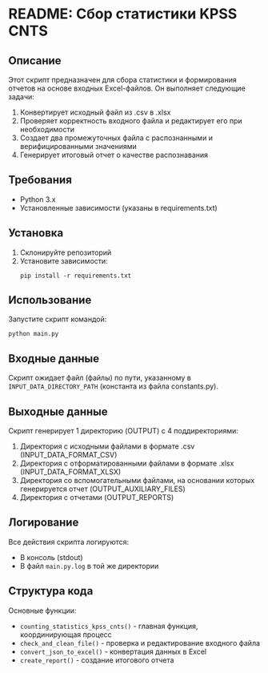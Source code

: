 # README: Сбор статистики KPSS CNTS

## Описание
Этот скрипт предназначен для сбора статистики и формирования отчетов на основе входных Excel-файлов. Он выполняет следующие задачи:
1. Конвертирует исходный файл из .csv в .xlsx
2. Проверяет корректность входного файла и редактирует его при необходимости
3. Создает два промежуточных файла с распознанными и верифицированными значениями
4. Генерирует итоговый отчет о качестве распознавания

## Требования
- Python 3.x
- Установленные зависимости (указаны в requirements.txt)

## Установка
1. Склонируйте репозиторий
2. Установите зависимости:
   ```
   pip install -r requirements.txt
   ```

## Использование
Запустите скрипт командой:
```
python main.py
```

## Входные данные
Скрипт ожидает файл (файлы) по пути, указанному в `INPUT_DATA_DIRECTORY_PATH` (константа из файла constants.py). 

## Выходные данные
Скрипт генерирует 1 директорию (OUTPUT) с 4 поддиректориями:
1. Директория с исходными файлами в формате .csv (INPUT_DATA_FORMAT_CSV) 
2. Директория с отформатированными файлами в формате .xlsx (INPUT_DATA_FORMAT_XLSX)
3. Директория со вспомогательными файлами, на основании которых генерируется отчет (OUTPUT_AUXILIARY_FILES)
4. Директория с отчетами (OUTPUT_REPORTS)

## Логирование
Все действия скрипта логируются:
- В консоль (stdout)
- В файл `main.py.log` в той же директории

## Структура кода
Основные функции:
- `counting_statistics_kpss_cnts()` - главная функция, координирующая процесс
- `check_and_clean_file()` - проверка и редактирование входного файла
- `convert_json_to_excel()` - конвертация данных в Excel
- `create_report()` - создание итогового отчета
